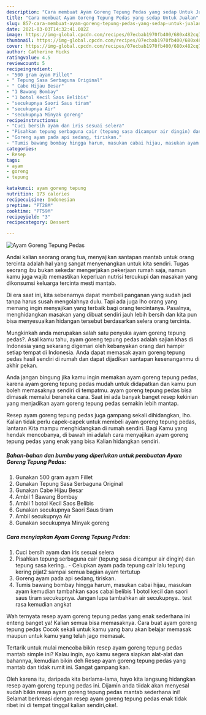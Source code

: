```yaml
---
description: "Cara membuat Ayam Goreng Tepung Pedas yang sedap Untuk Jualan"
title: "Cara membuat Ayam Goreng Tepung Pedas yang sedap Untuk Jualan"
slug: 857-cara-membuat-ayam-goreng-tepung-pedas-yang-sedap-untuk-jualan
date: 2021-03-03T14:32:41.002Z
image: https://img-global.cpcdn.com/recipes/07ecbab1970fb400/680x482cq70/ayam-goreng-tepung-pedas-foto-resep-utama.jpg
thumbnail: https://img-global.cpcdn.com/recipes/07ecbab1970fb400/680x482cq70/ayam-goreng-tepung-pedas-foto-resep-utama.jpg
cover: https://img-global.cpcdn.com/recipes/07ecbab1970fb400/680x482cq70/ayam-goreng-tepung-pedas-foto-resep-utama.jpg
author: Catherine Hicks
ratingvalue: 4.5
reviewcount: 5
recipeingredient:
- "500 gram ayam Fillet"
- " Tepung Sasa Serbaguna Original"
- " Cabe Hijau Besar"
- "1 Bawang Bombay"
- "1 botol Kecil Saos Belibis"
- "secukupnya Saori Saus tiram"
- "secukupnya Air"
- "secukupnya Minyak goreng"
recipeinstructions:
- "Cuci bersih ayam dan iris sesuai selera"
- "Pisahkan tepung serbaguna cair (tepung sasa dicampur air dingin) dan tepung sasa kering.. Celupkan ayam pada tepung cair lalu tepung kering pijat2 sampai semua bagian ayam tertutup"
- "Goreng ayam pada api sedang, tiriskan."
- "Tumis bawang bombay hingga harum, masukan cabai hijau, masukan ayam kemudian tambahkan saos cabai belibis 1 botol kecil dan saori saus tiram secukupnya. Jangan lupa tambahkan air secukupnya.. test rasa kemudian angkat"
categories:
- Resep
tags:
- ayam
- goreng
- tepung

katakunci: ayam goreng tepung 
nutrition: 173 calories
recipecuisine: Indonesian
preptime: "PT28M"
cooktime: "PT59M"
recipeyield: "3"
recipecategory: Dessert

---
```



![Ayam Goreng Tepung Pedas](https://img-global.cpcdn.com/recipes/07ecbab1970fb400/680x482cq70/ayam-goreng-tepung-pedas-foto-resep-utama.jpg)

Andai kalian seorang orang tua, menyajikan santapan mantab untuk orang tercinta adalah hal yang sangat menyenangkan untuk kita sendiri. Tugas seorang ibu bukan sekedar mengerjakan pekerjaan rumah saja, namun kamu juga wajib memastikan keperluan nutrisi tercukupi dan masakan yang dikonsumsi keluarga tercinta mesti mantab.

Di era  saat ini, kita sebenarnya dapat membeli panganan yang sudah jadi tanpa harus susah mengolahnya dulu. Tapi ada juga lho orang yang memang ingin menyajikan yang terbaik bagi orang tercintanya. Pasalnya, menghidangkan masakan yang dibuat sendiri jauh lebih bersih dan kita pun bisa menyesuaikan hidangan tersebut berdasarkan selera orang tercinta. 



Mungkinkah anda merupakan salah satu penyuka ayam goreng tepung pedas?. Asal kamu tahu, ayam goreng tepung pedas adalah sajian khas di Indonesia yang sekarang digemari oleh kebanyakan orang dari hampir setiap tempat di Indonesia. Anda dapat memasak ayam goreng tepung pedas hasil sendiri di rumah dan dapat dijadikan santapan kesenanganmu di akhir pekan.

Anda jangan bingung jika kamu ingin memakan ayam goreng tepung pedas, karena ayam goreng tepung pedas mudah untuk didapatkan dan kamu pun boleh memasaknya sendiri di tempatmu. ayam goreng tepung pedas bisa dimasak memalui beraneka cara. Saat ini ada banyak banget resep kekinian yang menjadikan ayam goreng tepung pedas semakin lebih mantap.

Resep ayam goreng tepung pedas juga gampang sekali dihidangkan, lho. Kalian tidak perlu capek-capek untuk membeli ayam goreng tepung pedas, lantaran Kita mampu menghidangkan di rumah sendiri. Bagi Kamu yang hendak mencobanya, di bawah ini adalah cara menyajikan ayam goreng tepung pedas yang enak yang bisa Kalian hidangkan sendiri.

<!--inarticleads1-->

##### Bahan-bahan dan bumbu yang diperlukan untuk pembuatan Ayam Goreng Tepung Pedas:

1. Gunakan 500 gram ayam Fillet
1. Gunakan  Tepung Sasa Serbaguna Original
1. Gunakan  Cabe Hijau Besar
1. Ambil 1 Bawang Bombay
1. Ambil 1 botol Kecil Saos Belibis
1. Gunakan secukupnya Saori Saus tiram
1. Ambil secukupnya Air
1. Gunakan secukupnya Minyak goreng




<!--inarticleads2-->

##### Cara menyiapkan Ayam Goreng Tepung Pedas:

1. Cuci bersih ayam dan iris sesuai selera
1. Pisahkan tepung serbaguna cair (tepung sasa dicampur air dingin) dan tepung sasa kering.. - Celupkan ayam pada tepung cair lalu tepung kering pijat2 sampai semua bagian ayam tertutup
1. Goreng ayam pada api sedang, tiriskan.
1. Tumis bawang bombay hingga harum, masukan cabai hijau, masukan ayam kemudian tambahkan saos cabai belibis 1 botol kecil dan saori saus tiram secukupnya. Jangan lupa tambahkan air secukupnya.. test rasa kemudian angkat




Wah ternyata resep ayam goreng tepung pedas yang enak sederhana ini enteng banget ya! Kalian semua bisa memasaknya. Cara buat ayam goreng tepung pedas Cocok sekali untuk kamu yang baru akan belajar memasak maupun untuk kamu yang telah jago memasak.

Tertarik untuk mulai mencoba bikin resep ayam goreng tepung pedas mantab simple ini? Kalau ingin, ayo kamu segera siapkan alat-alat dan bahannya, kemudian bikin deh Resep ayam goreng tepung pedas yang mantab dan tidak rumit ini. Sangat gampang kan. 

Oleh karena itu, daripada kita berlama-lama, hayo kita langsung hidangkan resep ayam goreng tepung pedas ini. Dijamin anda tiidak akan menyesal sudah bikin resep ayam goreng tepung pedas mantab sederhana ini! Selamat berkreasi dengan resep ayam goreng tepung pedas enak tidak ribet ini di tempat tinggal kalian sendiri,oke!.

